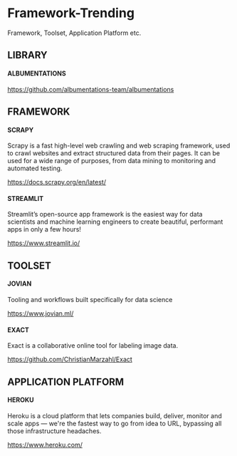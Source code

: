 # Framework-Trending
Framework, Toolset, Application Platform etc.

## LIBRARY

#### ALBUMENTATIONS

https://github.com/albumentations-team/albumentations

## FRAMEWORK

#### SCRAPY

Scrapy is a fast high-level web crawling and web scraping framework, used to crawl websites and extract structured data from their pages. It can be used for a wide range of purposes, from data mining to monitoring and automated testing.

https://docs.scrapy.org/en/latest/

#### STREAMLIT

Streamlit’s open-source app framework is the easiest way for data scientists and machine learning engineers to create beautiful, performant apps in only a few hours!

https://www.streamlit.io/

## TOOLSET

#### JOVIAN

Tooling and workflows built specifically for data science

https://www.jovian.ml/

#### EXACT

Exact is a collaborative online tool for labeling image data.

https://github.com/ChristianMarzahl/Exact

## APPLICATION PLATFORM

#### HEROKU

Heroku is a cloud platform that lets companies build, deliver, monitor and scale apps — we're the fastest way to go from idea to URL, bypassing all those infrastructure headaches.

https://www.heroku.com/



